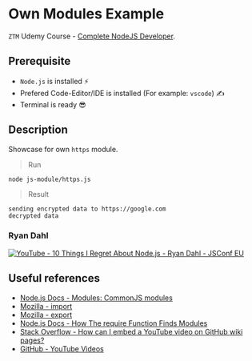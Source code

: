 # Own Modules Example

`ZTM` Udemy Course - [Complete NodeJS Developer](https://www.udemy.com/course/complete-nodejs-developer-zero-to-mastery).

## Prerequisite

- `Node.js` is installed ⚡
- Prefered Code-Editor/IDE is installed (For example: `vscode`) ✍
- Terminal is ready 😎

## Description

Showcase for own `https` module.

> Run

```shell
node js-module/https.js
```

> Result

```shell
sending encrypted data to https://google.com
decrypted data
```

### Ryan Dahl

[![YouTube - 10 Things I Regret About Node.js - Ryan Dahl - JSConf EU](http://img.youtube.com/vi/M3BM9TB-8yA/0.jpg)](http://www.youtube.com/watch?v=M3BM9TB-8yA)

<!-- 
<a href="http://www.youtube.com/watch?feature=player_embedded&v=M3BM9TB-8yA" target="_blank">
  <img src="http://img.youtube.com/vi/M3BM9TB-8yA/0.jpg" alt="10 Things I Regret About Node.js - Ryan Dahl - JSConf EU" width="240" height="180" border="10" />
</a> -->

## Useful references

- [Node.js Docs - Modules: CommonJS modules](https://nodejs.org/api/modules.html#modules_modules_commonjs_modules)
- [Mozilla - import](https://developer.mozilla.org/en-US/docs/Web/JavaScript/Reference/Statements/import)
- [Mozilla - export](https://developer.mozilla.org/en-US/docs/Web/JavaScript/Reference/Statements/export)
- [Node.js Docs - How The require Function Finds Modules](https://nodejs.org/api/modules.html#modules_all_together)
- [Stack Overflow - How can I embed a YouTube video on GitHub wiki pages?](https://stackoverflow.com/questions/11804820/how-can-i-embed-a-youtube-video-on-github-wiki-pages)
- [GitHub - YouTube Videos](https://github.com/adam-p/markdown-here/wiki/Markdown-Cheatsheet#youtube-videos)

